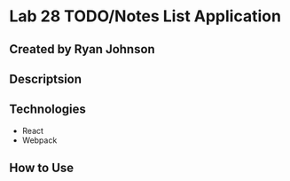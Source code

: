 # Lab 28 TODO/Notes List Application

## Created by Ryan Johnson

##  Descriptsion


## Technologies
* React
* Webpack


## How to Use